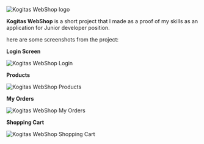 ![Kogitas WebShop logo](https://i.imgur.com/XrB6GDZ.png)

**Kogitas WebShop** is a short project that I made as a proof of my skills as an application for Junior developer position.

here are some screenshots from the project:








**Login Screen**


![Kogitas WebShop Login](https://i.imgur.com/uliSwv4.png)

**Products**


![Kogitas WebShop Products](https://i.imgur.com/TLhGkZ1.png)

**My Orders**


![Kogitas WebShop My Orders](https://i.imgur.com/tFBQzCs.png)

**Shopping Cart**


![Kogitas WebShop Shopping Cart](https://i.imgur.com/rSGF2Lb.png)
